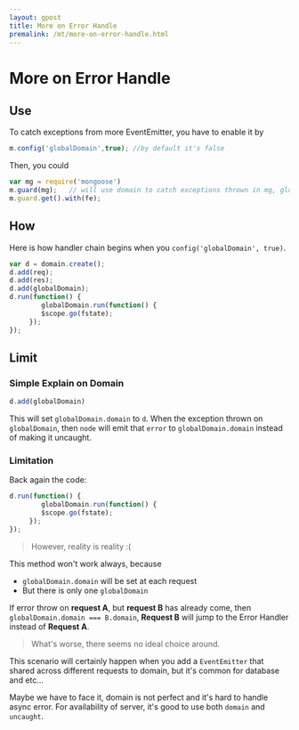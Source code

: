 ```yaml
---
layout: gpost
title: More on Error Handle
premalink: /mt/more-on-error-handle.html
---
```



#  More on Error Handle


## Use

To catch exceptions from more EventEmitter, you have to enable it by

~~~javascript
m.config('globalDomain',true); //by default it's false
~~~


Then, you could 

~~~javascript
var mg = require('mongoose')
m.guard(mg);   // will use domain to catch exceptions thrown in mg, globalDomain.add(mg);
m.guard.get().with(fe);
~~~



## How 

Here is how handler chain begins when you `config('globalDomain', true)`.  

~~~javascript
var d = domain.create();
d.add(req);
d.add(res);
d.add(globalDomain);
d.run(function() {
        globalDomain.run(function() {
        $scope.go(fstate);
     });
});
~~~

## Limit




### Simple Explain on Domain

~~~javascript
d.add(globalDomain)
~~~

This will set `globalDomain.domain`  to `d`. When the exception thrown on `globalDomain`, then `node` will emit that `error` to `globalDomain.domain` instead of making it uncaught.


### Limitation

Back again the code:

~~~javascript
d.run(function() {
        globalDomain.run(function() {
        $scope.go(fstate);
     });
});
~~~

> However, reality is reality :(   


This method won't work always, because

- `globalDomain.domain` will be set at each request
- But there is only one `globalDomain`

If error throw on **request A**, but **request B** has already come, then `globalDomain.domain === B.domain`, **Request B** will jump to the Error Handler instead of **Request A**.


> What's worse, there seems no ideal choice around.


This scenario will certainly happen when you add a `EventEmitter` that shared across different requests to domain, but it's common for database and etc...


Maybe we have to face it, domain is not perfect and it's hard to handle async error. For availability of server, it's good to use both `domain` and `uncaught`.







